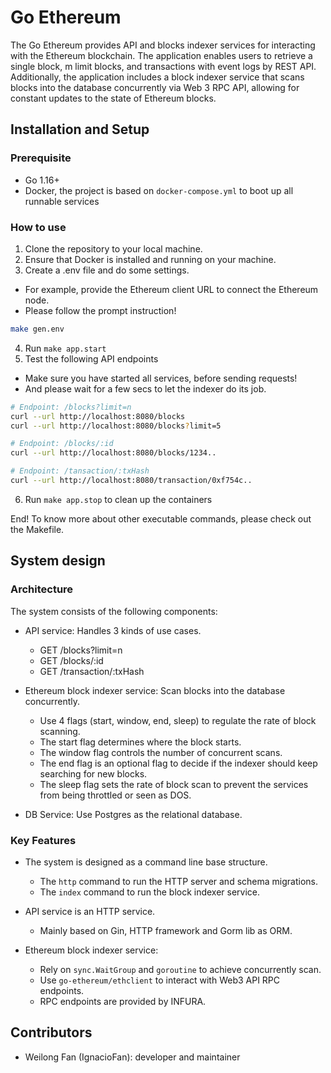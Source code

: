 # Go Ethereum
The Go Ethereum provides API and blocks indexer services for interacting with the Ethereum blockchain. The application enables users to retrieve a single block, m limit blocks, and transactions with event logs by REST API. Additionally, the application includes a block indexer service that scans blocks into the database concurrently via Web 3 RPC API, allowing for constant updates to the state of Ethereum blocks.

## Installation and Setup

### Prerequisite
- Go 1.16+
- Docker, the project is based on `docker-compose.yml` to boot up all runnable services

### How to use

1. Clone the repository to your local machine.
2. Ensure that Docker is installed and running on your machine.
3. Create a .env file and do some settings.
  - For example, provide the Ethereum client URL to connect the Ethereum node.
  - Please follow the prompt instruction!

```bash
make gen.env
```

4. Run `make app.start`
5. Test the following API endpoints
  - Make sure you have started all services, before sending requests!
  - And please wait for a few secs to let the indexer do its job.

```bash
# Endpoint: /blocks?limit=n
curl --url http://localhost:8080/blocks
curl --url http://localhost:8080/blocks?limit=5

# Endpoint: /blocks/:id
curl --url http://localhost:8080/blocks/1234..

# Endpoint: /tansaction/:txHash
curl --url http://localhost:8080/transaction/0xf754c..
```
6. Run `make app.stop` to clean up the containers

End! To know more about other executable commands, please check out the Makefile.

## System design
### Architecture
The system consists of the following components:

- API service: Handles 3 kinds of use cases.
  - GET /blocks?limit=n
  - GET /blocks/:id
  - GET /transaction/:txHash

- Ethereum block indexer service: Scan blocks into the database concurrently.
  - Use 4 flags (start, window, end, sleep) to regulate the rate of block scanning.
  - The start flag determines where the block starts.
  - The window flag controls the number of concurrent scans.
  - The end flag is an optional flag to decide if the indexer should keep searching for new blocks.
  - The sleep flag sets the rate of block scan to prevent the services from being throttled or seen as DOS.

- DB Service: Use Postgres as the relational database.

### Key Features
- The system is designed as a command line base structure.
  - The `http` command to run the HTTP server and schema migrations.
  - The `index` command to run the block indexer service.

- API service is an HTTP service.
  - Mainly based on Gin, HTTP framework and Gorm lib as ORM.

- Ethereum block indexer service:
  - Rely on `sync.WaitGroup` and `goroutine` to achieve concurrently scan.
  - Use `go-ethereum/ethclient` to interact with Web3 API RPC endpoints.
  - RPC endpoints are provided by INFURA.

## Contributors
- Weilong Fan (IgnacioFan): developer and maintainer

